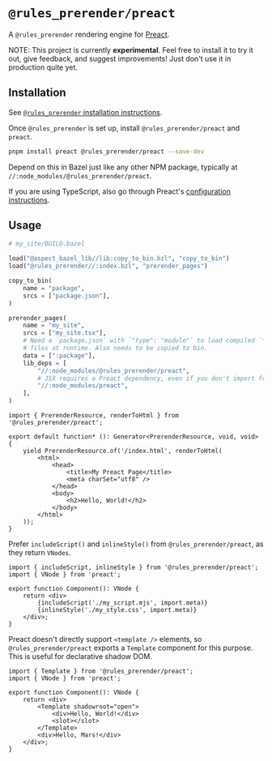 # `@rules_prerender/preact`

A `@rules_prerender` rendering engine for [Preact](https://preactjs.com/).

NOTE: This project is currently **experimental**. Feel free to install it to try
it out, give feedback, and suggest improvements! Just don't use it in production
quite yet.

## Installation

See [`@rules_prerender` installation instructions](https://github.com/dgp1130/rules_prerender#installation).

Once `@rules_prerender` is set up, install `@rules_prerender/preact` and
`preact`.

```bash
pnpm install preact @rules_prerender/preact --save-dev
```

Depend on this in Bazel just like any other NPM package, typically at
`//:node_modules/@rules_prerender/preact`.

If you are using TypeScript, also go through Preact's
[configuration instructions](https://preactjs.com/guide/v10/typescript/#typescript-configuration).

## Usage

```python
# my_site/BUILD.bazel

load("@aspect_bazel_lib//lib:copy_to_bin.bzl", "copy_to_bin")
load("@rules_prerender//:index.bzl", "prerender_pages")

copy_to_bin(
    name = "package",
    srcs = ["package.json"],
)

prerender_pages(
    name = "my_site",
    srcs = ["my_site.tsx"],
    # Need a `package.json` with `"type": "module"` to load compiled `*.tsx`
    # files at runtime. Also needs to be copied to bin.
    data = [":package"],
    lib_deps = [
        "//:node_modules/@rules_prerender/preact",
        # JSX requires a Preact dependency, even if you don't import from it.
        "//:node_modules/preact",
    ],
)
```

```tsx
import { PrerenderResource, renderToHtml } from '@rules_prerender/preact';

export default function* (): Generator<PrerenderResource, void, void> {
    yield PrerenderResource.of('/index.html', renderToHtml(
        <html>
            <head>
                <title>My Preact Page</title>
                <meta charSet="utf8" />
            </head>
            <body>
                <h2>Hello, World!</h2>
            </body>
        </html>
    ));
}
```

Prefer `includeScript()` and `inlineStyle()` from `@rules_prerender/preact`, as
they return `VNodes`.

```tsx
import { includeScript, inlineStyle } from '@rules_prerender/preact';
import { VNode } from 'preact';

export function Component(): VNode {
    return <div>
        {includeScript('./my_script.mjs', import.meta)}
        {inlineStyle('./my_style.css', import.meta)}
    </div>;
}
```

Preact doesn't directly support `<template />` elements, so
`@rules_prerender/preact` exports a `Template` component for this purpose. This
is useful for declarative shadow DOM.

```tsx
import { Template } from '@rules_prerender/preact';
import { VNode } from 'preact';

export function Component(): VNode {
    return <div>
        <Template shadowroot="open">
            <div>Hello, World!</div>
            <slot></slot>
        </Template>
        <div>Hello, Mars!</div>
    </div>;
}
```
